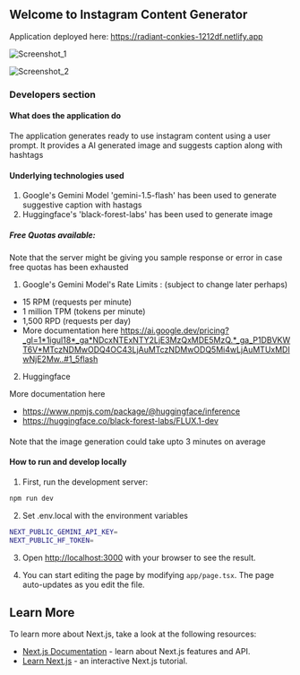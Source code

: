 ## Welcome to Instagram Content Generator

Application deployed here: https://radiant-conkies-1212df.netlify.app 

![Screenshot_1](https://github.com/sakshi2k/instagram-content-generator/tree/master/sample_app_screenshots/bird_using_binoculars.png)


![Screenshot_2](https://github.com/sakshi2k/instagram-content-generator/tree/master/sample_app_screenshots/trip_to_paris.png)


### Developers section

#### What does the application do
The application generates ready to use instagram content using a user prompt. It provides a AI generated image and suggests caption along with hashtags

#### Underlying technologies used
1. Google's Gemini Model 'gemini-1.5-flash' has been used to generate suggestive caption with hastags
2. Huggingface's 'black-forest-labs' has been used to generate image

##### Free Quotas available:
Note that the server might be giving you sample response or error in case free quotas has been exhausted

1. Google's Gemini Model's Rate Limits : (subject to change later perhaps)
- 15 RPM (requests per minute)
- 1 million TPM (tokens per minute)
- 1,500 RPD (requests per day)
- More documentation here https://ai.google.dev/pricing?_gl=1*1igul18*_ga*NDcxNTExNTY2LjE3MzQxMDE5MzQ.*_ga_P1DBVKWT6V*MTczNDMwODQ4OC43LjAuMTczNDMwODQ5Mi4wLjAuMTUxMDIwNjE2Mw..#1_5flash

2. Huggingface

More documentation here 
- https://www.npmjs.com/package/@huggingface/inference
- https://huggingface.co/black-forest-labs/FLUX.1-dev 

####
Note that the image generation could take upto 3 minutes on average

#### How to run and develop locally
1. First, run the development server:

```bash
npm run dev
```

2. Set .env.local with the environment variables

```bash
NEXT_PUBLIC_GEMINI_API_KEY=
NEXT_PUBLIC_HF_TOKEN=
```

3. Open [http://localhost:3000](http://localhost:3000) with your browser to see the result.

4. You can start editing the page by modifying `app/page.tsx`. The page auto-updates as you edit the file.


## Learn More

To learn more about Next.js, take a look at the following resources:

- [Next.js Documentation](https://nextjs.org/docs) - learn about Next.js features and API.
- [Learn Next.js](https://nextjs.org/learn) - an interactive Next.js tutorial.
